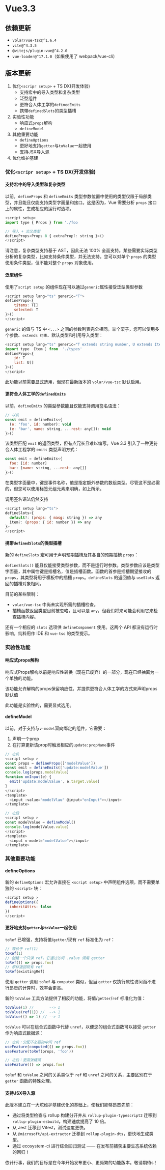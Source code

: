 # Vue3.3

## 依赖更新

- `volar/vue-tsc@^1.6.4`
- `vite@^4.3.5`
- `@vitejs/plugin-vue@^4.2.0`
- `vue-loader@^17.1.0`（如果使用了 webpack/vue-cli）

## 版本更新

1. 优化`<scripr setup>` + TS DX(开发体验)
   - 支持宏中的导入类型和复杂类型
   - 泛型组件
   - 更符合人体工学的`definedEmits`
   - 携带`definedSlots`的类型插槽
2. 实验性功能
   - 响应式`props`解构
   - `defineModel`
3. 其他重要功能
   - `defineOptions`
   - 更好地支持`getter`与`toValue`一起使用
   - 支持JSX导入源
4. 优化维护基建

### 优化`<scripr setup>` + TS DX(开发体验)

#### 支持宏中的导入类型和复杂类型

以前，`defineProps` 和 `defineEmits` 类型参数位置中使用的类型仅限于局部类型，并且能且仅能支持类型字面量和接口。这是因为，Vue 需要分析 `props` 接口上的属性，生成相应的运行时选项。

```javascript
<script setup> 
import type { Props } from './foo

// 导入 + 交又类型
defineProps<Props 8 { extraProp?: string }>()
</script>
```

请注意，复杂类型支持基于 AST，因此无法 100% 全面支持。某些需要实际类型分析的复杂类型，比如支持条件类型，并无法支持。您可以对单个 `props` 的类型使用条件类型，但不能对整个 `props` 对象使用。

#### 泛型组件

使用了`script setup` 的组件现在可以通过`generic`属性接受泛型类型参数

```javascript
<script setup lang="ts" generic="T">  
defineProps<{
    titems: T[]
    selected: T
}>()
</script>

```

`generic` 的值与 TS 中 `<...>` 之间的参数列表完全相同。举个栗子，您可以使用多个参数、`extends 约束`、默认类型和引用导入类型：

```javascript
<script setup lang="ts" generic="T extends string number, U extends Item">
import type  Item ] from  './types'
defineProps<{
    id: T
    list: U[]
}>()
</script>
```

此功能以前需要显式选用，但现在最新版本的 `volar/vue-tsc` 默认启用。

#### 更符合人体工学的`definedEmits`

以前，`defineEmits` 的类型参数能且仅能支持调用签名语法：

```javascript
// 以前
const emit = defineEmits<{
  (e: 'foo', id: number): void
  (e: 'bar', name: string, ...rest: any[]): void
}>()
```

该类型匹配 `emit` 的返回类型，但有点冗长且难以编写。Vue 3.3 引入了一种更符合人体工程学的 `emits` 类型声明方式：

```javascript
const emit = defineEmits<{
  foo: [id: number]
  bar: [name: string, ...rest: any[]]
}>()
```

在类型字面量中，键是事件名称，值是指定额外参数的数组类型。尽管这不是必需的，但您可以使用标签元组元素来明确，如上所示。

调用签名语法仍然支持

```javascript
<script setup lang="ts">
defineSlots<{
  default?: (props: { masg: string }) => any 
  item?: (props: { id: number }) => any
}>
</script>
```

#### 携带`definedSlots`的类型插槽

新的 `defineSlots` 宏可用于声明预期插槽及其各自的预期插槽 `props`：

`defineSlots()` 能且仅能接受类型参数，而不是运行时参数。类型参数应该是类型字面量，其中属性键是插槽名，值是插槽函数。函数的首参是插槽期望接收的 `props`，其类型将用于模板中的插槽 `props`。`defineSlots` 的返回值与 `useSlots` 返回的插槽对象相同。

目前的某些限制：

- `volar/vue-tsc` 中尚未实现所需的插槽检查。
- 插槽函数返回类型目前被忽略，且可以是 `any`，但我们将来可能会利用它来检查插槽内容。

还有一个相应的 `slots` 选项供 `defineComponent` 使用。这两个 API 都没有运行时影响，纯粹用作 IDE 和 `vue-tsc` 的类型提示。

### 实验性功能

#### 响应式props解构

响应式Props解构以前是响应性转换（现在已废弃）的一部分，现在已经抽离为一个单独的功能。

该功能允许解构的props保留响应性，并提供更符合人体工学的方式来声明props默认值

此功能是实验性的，需要显式选用。

#### defineModel

以前，对于支持与`v-model`双向绑定的组件，它需要：

1. 声明一个prop
2. 在打算更新该prop时触发相应的`update:propName`事件

```javascript
// 之前
<script setup >
const props = defineProps(['modelValue'])
const emit = defineEmits(['update:modelValue'])
console.log(props.modelValue)
function onInput(e) {
  emit('update:modelValue', e.target.value)
}
</script>
<template>
  <input :value="modelVlau" @input="onInput"></input>
</template>
```

```javascript
// 之后
<script setup >
const modelValue = defineModel()
console.log(modelValue.value)
</script>
<template>
  <input v-model="modelValue"></input>
</template>
```

### 其他重要功能

#### defineOptions

新的 `defineOptions` 宏允许直接在 `<script setup>` 中声明组件选项，而不需要单独的 `<script>` 块：

```javascript
<script setup >
defineOptions({
  inheritAttrs: false
})
</script>
```

#### 更好地支持`getter`与`toValue`一起使用

`toRef` 已增强，支持将值/`getter`/现有 `ref` 标准化为 `ref`：

```javascript
// 等价于 ref(1)
toRef(1)
// 创建一个只读 ref，它通过访问 .value 调用 getter
toRef(() => props.foo)
// 原样返回现有 ref
toRef(existingRef)
```

使用 `getter` 调用 `toRef` 与 `computed` 类似，但当 `getter` 仅执行属性访问而不进行昂贵的计算时，效率会更高。

新的 `toValue` 工具方法提供了相反的功能，将值/`getter`/`ref` 标准化为值：

```javascript
toValue(1) //       --> 1
toValue(ref(1)) //  --> 1
toValue(() => 1) // --> 1
```

`toValue` 可以在组合式函数中代替 `unref`，以便您的组合式函数可以接受 `getter` 作为响应式数据源：

```javascript
// 之前：分配不必要的中间 ref
useFeature(computed(() => props.foo))
useFeature(toRef(props, 'foo'))

// 之后：更高效精简
useFeature(() => props.foo)

```

`toRef` 和 `toValue` 之间的关系类似于 `ref` 和 `unref` 之间的关系，主要区别在于 `getter` 函数的特殊处理。

#### 支持JSX导入源

此版本建立在一大坨维护基建优化的基础上，使我们能够昂首先前：

- 通过将类型检查与 rollup 构建分开并从 `rollup-plugin-typescript2` 迁移到 `rollup-plugin-esbuild`，构建速度提高了 10 倍。
- 从 Jest 迁移到 Vitest，测试速度更快。
- 从 `@microsoft/api-extractor` 迁移到 `rollup-plugin-dts`，更快地生成类型。
- 通过 ecosystem-ci 进行综合回归测试 —— 在发布前捕获主要生态系统依赖的回归！

依计行事，我们的目标是在今年开始发布更小、更频繁的功能版本。敬请期待s！